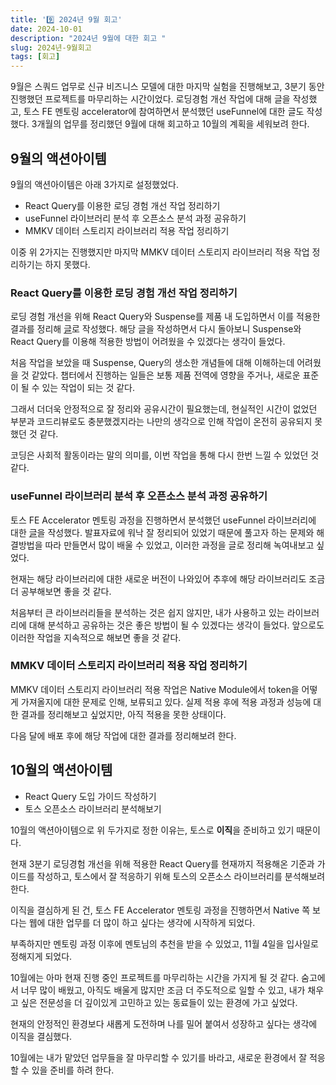 ```yaml
---
title: '9️⃣ 2024년 9월 회고'
date: 2024-10-01
description: "2024년 9월에 대한 회고 "
slug: 2024년-9월회고
tags: [회고]
---
```


9월은 스쿼드 업무로 신규 비즈니스 모델에 대한 마지막 실험을 진행해보고, 3분기 동안 진행했던 프로젝트를 마무리하는 시간이었다.
로딩경험 개선 작업에 대해 글을 작성했고, 토스 FE 멘토링 accelerator에 참여하면서 분석했던 useFunnel에 대한 글도 작성했다.
3개월의 업무를 정리했던 9월에 대해 회고하고 10월의 계획을 세워보려 한다.

## 9월의 액션아이템

9월의 액션아이템은 아래 3가지로 설정했었다.

- React Query를 이용한 로딩 경험 개선 작업 정리하기 
- useFunnel 라이브러리 분석 후 오픈소스 분석 과정 공유하기
- MMKV 데이터 스토리지 라이브러리 적용 작업 정리하기

이중 위 2가지는 진행했지만 마지막 MMKV 데이터 스토리지 라이브러리 적용 작업 정리하기는 하지 못했다.

### React Query를 이용한 로딩 경험 개선 작업 정리하기 
로딩 경험 개선을 위해 React Query와 Suspense를 제품 내 도입하면서 이를 적용한 결과를 정리해 [글](https://choi2021.github.io/2024-09-25-%EB%A1%9C%EB%94%A9%EA%B2%BD%ED%97%98-%EA%B0%9C%EC%84%A0/)로 작성했다.
해당 글을 작성하면서 다시 돌아보니 Suspense와 React Query를 이용해 적용한 방법이 어려웠을 수 있겠다는 생각이 들었다.

처음 작업을 보았을 때 Suspense, Query의 생소한 개념들에 대해 이해하는데 어려웠을 것 같았다. 
챕터에서 진행하는 일들은 보통 제품 전역에 영향을 주거나, 새로운 표준이 될 수 있는 작업이 되는 것 같다.

그래서 더더욱 안정적으로 잘 정리와 공유시간이 필요했는데, 현실적인 시간이 없었던 부분과 코드리뷰로도 충분했겠지라는 나만의 생각으로 인해 작업이 온전히 공유되지 못했던 것 같다.

코딩은 사회적 활동이라는 말의 의미를, 이번 작업을 통해 다시 한번 느낄 수 있었던 것 같다.

### useFunnel 라이브러리 분석 후 오픈소스 분석 과정 공유하기
토스 FE Accelerator 멘토링 과정을 진행하면서 분석했던 useFunnel 라이브러리에 대한 [글](https://choi2021.github.io/2024-09-17-useFunnel-%EB%B6%84%EC%84%9D%ED%95%B4%EB%B3%B4%EA%B8%B0/)을 작성했다.
발표자료에 워낙 잘 정리되어 있었기 때문에 풀고자 하는 문제와 해결방법을 따라 만들면서 많이 배울 수 있었고, 이러한 과정을 글로 정리해 녹여내보고 싶었다.

현재는 해당 라이브러리에 대한 새로운 버전이 나와있어 추후에 해당 라이브러리도 조금 더 공부해보면 좋을 것 같다.

처음부터 큰 라이브러리들을 분석하는 것은 쉽지 않지만, 내가 사용하고 있는 라이브러리에 대해 분석하고 공유하는 것은 좋은 방법이 될 수 있겠다는 생각이 들었다.
앞으로도 이러한 작업을 지속적으로 해보면 좋을 것 같다.

### MMKV 데이터 스토리지 라이브러리 적용 작업 정리하기
MMKV 데이터 스토리지 라이브러리 적용 작업은 Native Module에서 token을 어떻게 가져올지에 대한 문제로 인해, 보류되고 있다.
실제 적용 후에 적용 과정과 성능에 대한 결과를 정리해보고 싶었지만, 아직 적용을 못한 상태이다.

다음 달에 배포 후에 해당 작업에 대한 결과를 정리해보려 한다.


## 10월의 액션아이템

- React Query 도입 가이드 작성하기
- 토스 오픈소스 라이브러리 분석해보기

10월의 액션아이템으로 위 두가지로 정한 이유는, 토스로 **이직**을 준비하고 있기 때문이다.

현재 3분기 로딩경험 개선을 위해 적용한 React Query를 현재까지 적용해온 기준과 가이드를 작성하고, 토스에서 잘 적응하기 위해 토스의 오픈소스 라이브러리를 분석해보려 한다.

이직을 결심하게 된 건, 토스 FE Accelerator 멘토링 과정을 진행하면서 Native 쪽 보다는 웹에 대한 업무를 더 많이 하고 싶다는 생각에 시작하게 되었다.

부족하지만 멘토링 과정 이후에 멘토님의 추천을 받을 수 있었고, 11월 4일을 입사일로 정해지게 되었다.

10월에는 아마 현재 진행 중인 프로젝트를 마무리하는 시간을 가지게 될 것 같다. 숨고에서 너무 많이 배웠고, 아직도 배울게 많지만 조금 더 주도적으로 일할 수 있고, 내가 채우고 싶은 전문성을 더 깊이있게 고민하고 있는 동료들이 있는 환경에 가고 싶었다.

현재의 안정적인 환경보다 새롭게 도전하며 나를 밀어 붙여서 성장하고 싶다는 생각에 이직을 결심했다.

10월에는 내가 맡았던 업무들을 잘 마무리할 수 있기를 바라고, 새로운 환경에서 잘 적응할 수 있을 준비를 하려 한다.
